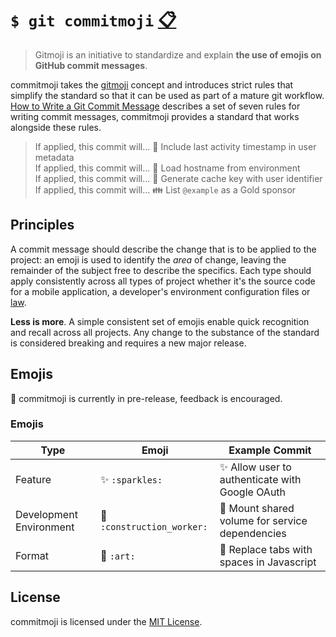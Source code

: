 # `$ git commitmoji` [:clipboard:][emojis]

> Gitmoji is an initiative to standardize and explain **the use of emojis on
GitHub commit messages**.

commitmoji takes the [gitmoji][gitmoji] concept and introduces strict rules that
simplify the standard so that it can be used as part of a mature git workflow.
[How to Write a Git Commit Message][write-a-commit-message] describes a set of
seven rules for writing commit messages, commitmoji provides a standard that
works alongside these rules.

> If applied, this commit will... :memo: Include last activity timestamp in user metadata \
If applied, this commit will... :wrench: Load hostname from environment \
If applied, this commit will... :bug: Generate cache key with user identifier \
If applied, this commit will... :family: List `@example` as a Gold sponsor

## Principles

A commit message should describe the change that is to be applied to the
project: an emoji is used to identify the _area_ of change, leaving the
remainder of the subject free to describe the specifics. Each type should apply
consistently across all types of project whether it's the source code for a
mobile application, a developer's environment configuration files or
[law][dc-law-html].

**Less is more**. A simple consistent set of emojis enable quick recognition and
recall across all projects. Any change to the substance of the standard is
considered breaking and requires a new major release.

## Emojis

:construction: commitmoji is currently in pre-release, feedback is encouraged.

### Emojis

| Type | Emoji | Example Commit |
| ---- | ----- | ------------ |
| Feature | :sparkles: `:sparkles:` | :sparkles: Allow user to authenticate with Google OAuth |
| Development Environment | :construction_worker: `:construction_worker:` | :construction_worker: Mount shared volume for service dependencies |
| Format | :art: `:art:` | :art: Replace tabs with spaces in Javascript |

## License

commitmoji is licensed under the [MIT License][license].

[gitmoji]: https://github.com/carloscuesta/gitmoji
[write-a-commit-message]: https://chris.beams.io/posts/git-commit/
[emojis]: #emojis "List of Emojis"
[LICENSE]: LICENSE
[dc-law-html]: https://github.com/DCCouncil/dc-law-html
[commitmoji-pull-requests]: https://github.com/shrink/commitmoji/pulls
